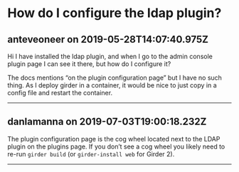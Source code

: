 # How do I configure the ldap plugin?

## anteveoneer on 2019-05-28T14:07:40.975Z

Hi I have installed the ldap plugin, and when I go to the admin console plugin page I can see it there, but how do I configure it?


The docs mentions “on the plugin configuration page” but I have no such thing. As I deploy girder in a container, it would be nice to just copy in a config file and restart the container.


---

## danlamanna on 2019-07-03T19:00:18.232Z

The plugin configuration page is the cog wheel located next to the LDAP plugin on the plugins page. If you don’t see a cog wheel you likely need to re\-run `girder build` (or `girder-install web` for Girder 2\).


---

